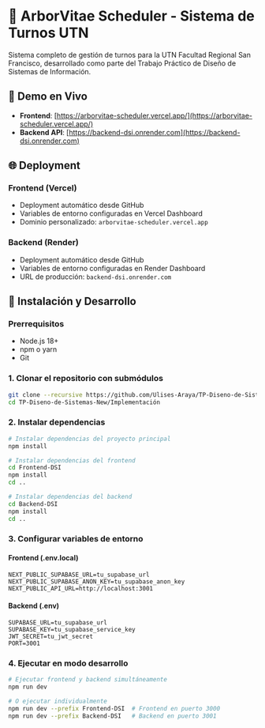 # 🌳 ArborVitae Scheduler - Sistema de Turnos UTN

Sistema completo de gestión de turnos para la UTN Facultad Regional San Francisco, desarrollado como parte del Trabajo Práctico de Diseño de Sistemas de Información.

## 🚀 Demo en Vivo

- **Frontend**: [https://arborvitae-scheduler.vercel.app/](https://arborvitae-scheduler.vercel.app/)
- **Backend API**: [https://backend-dsi.onrender.com](https://backend-dsi.onrender.com)

## 🌐 Deployment

### Frontend (Vercel)

- Deployment automático desde GitHub
- Variables de entorno configuradas en Vercel Dashboard
- Dominio personalizado: `arborvitae-scheduler.vercel.app`

### Backend (Render)

- Deployment automático desde GitHub
- Variables de entorno configuradas en Render Dashboard
- URL de producción: `backend-dsi.onrender.com`

## 🚀 Instalación y Desarrollo

### Prerrequisitos

- Node.js 18+
- npm o yarn
- Git

### 1. Clonar el repositorio con submódulos

```bash
git clone --recursive https://github.com/Ulises-Araya/TP-Diseno-de-Sistemas-New.git
cd TP-Diseno-de-Sistemas-New/Implementación
```

### 2. Instalar dependencias

```bash
# Instalar dependencias del proyecto principal
npm install

# Instalar dependencias del frontend
cd Frontend-DSI
npm install
cd ..

# Instalar dependencias del backend
cd Backend-DSI
npm install
cd ..
```

### 3. Configurar variables de entorno

#### Frontend (.env.local)

```env
NEXT_PUBLIC_SUPABASE_URL=tu_supabase_url
NEXT_PUBLIC_SUPABASE_ANON_KEY=tu_supabase_anon_key
NEXT_PUBLIC_API_URL=http://localhost:3001
```

#### Backend (.env)

```env
SUPABASE_URL=tu_supabase_url
SUPABASE_KEY=tu_supabase_service_key
JWT_SECRET=tu_jwt_secret
PORT=3001
```

### 4. Ejecutar en modo desarrollo

```bash
# Ejecutar frontend y backend simultáneamente
npm run dev

# O ejecutar individualmente
npm run dev --prefix Frontend-DSI  # Frontend en puerto 3000
npm run dev --prefix Backend-DSI   # Backend en puerto 3001
```